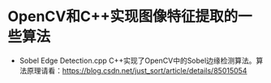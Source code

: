 # OpenCV和C++实现图像特征提取的一些算法

- Sobel Edge Detection.cpp C++实现了OpenCV中的Sobel边缘检测算法。算法原理请看：https://blog.csdn.net/just_sort/article/details/85015054